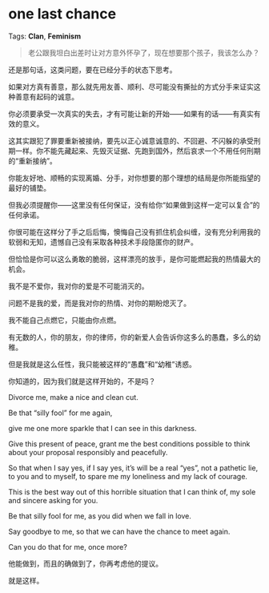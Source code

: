 # one last chance

Tags: **Clan**, **Feminism**

> 老公跟我坦白出差时让对方意外怀孕了，现在想要那个孩子，我该怎么办？



还是那句话，这类问题，要在已经分手的状态下思考。

如果对方真有善意，那么就先用友善、顺利、尽可能没有撕扯的方式分手来证实这种善意有起码的诚意。

你必须要承受一次真实的失去，才有可能让新的开始——如果有的话——有真实有效的意义。

这其实跟犯了罪要重新被接纳，要先以正心诚意诚意的、不回避、不闪躲的承受刑期一样。你不能先藏起来、先毁灭证据、先跑到国外，然后哀求一个不用任何刑期的“重新接纳”。

你能友好地、顺畅的实现离婚、分手，对你想要的那个理想的结局是你所能指望的最好的铺垫。

但我必须提醒你——这里没有任何保证，没有给你“如果做到这样一定可以复合”的任何承诺。

你很可能在这样分了手之后后悔，懊悔自己没有抓住机会纠缠，没有充分利用我的软弱和无知，遗憾自己没有采取各种技术手段隐匿你的财产。

但恰恰是你可以这么勇敢的脆弱，这样漂亮的放手，是你可能燃起我的热情最大的机会。

我不是不爱你，我对你的爱是不可能消灭的。

问题不是我的爱，而是我对你的热情、对你的期盼熄灭了。

我不能自己点燃它，只能由你点燃。

有无数的人，你的朋友，你的律师，你的新爱人会告诉你这多么的愚蠢，多么的幼稚。

但是我就是这么任性，我只能被这样的“愚蠢”和“幼稚”诱惑。

你知道的，因为我们就是这样开始的，不是吗？

Divorce me, make a nice and clean cut.

Be that “silly fool” for me again,

give me one more sparkle that I can see in this darkness.

Give this present of peace, grant me the best conditions possible to think about your proposal responsibly and peacefully.

So that when I say yes, if I say yes, it’s will be a real “yes”, not a pathetic lie, to you and to myself, to spare me my loneliness and my lack of courage.

This is the best way out of this horrible situation that I can think of, my sole and sincere asking for you.

Be that silly fool for me, as you did when we fall in love.

Say goodbye to me, so that we can have the chance to meet again.

Can you do that for me, once more?

  


他能做到，而且的确做到了，你再考虑他的提议。

就是这样。



